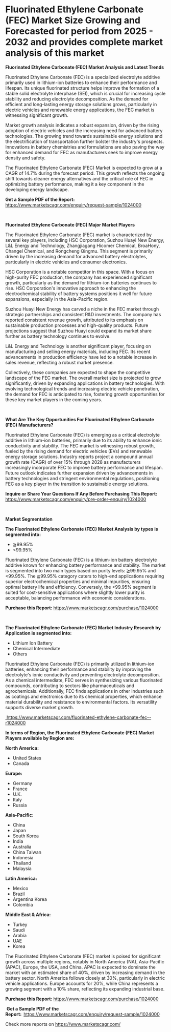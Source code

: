 <p><h1>Fluorinated Ethylene Carbonate (FEC) Market Size Growing and Forecasted for period from 2025 - 2032 and provides complete market analysis of this market</h1></p><p><strong>Fluorinated Ethylene Carbonate (FEC) Market Analysis and Latest Trends</strong></p>
<p><p>Fluorinated Ethylene Carbonate (FEC) is a specialized electrolyte additive primarily used in lithium-ion batteries to enhance their performance and lifespan. Its unique fluorinated structure helps improve the formation of a stable solid electrolyte interphase (SEI), which is crucial for increasing cycle stability and reducing electrolyte decomposition. As the demand for efficient and long-lasting energy storage solutions grows, particularly in electric vehicles and renewable energy applications, the FEC market is witnessing significant growth.</p><p>Market growth analysis indicates a robust expansion, driven by the rising adoption of electric vehicles and the increasing need for advanced battery technologies. The growing trend towards sustainable energy solutions and the electrification of transportation further bolster the industry's prospects. Innovations in battery chemistries and formulations are also paving the way for enhanced demand for FEC as manufacturers seek to improve energy density and safety.</p><p>The Fluorinated Ethylene Carbonate (FEC) Market is expected to grow at a CAGR of 14.7% during the forecast period. This growth reflects the ongoing shift towards cleaner energy alternatives and the critical role of FEC in optimizing battery performance, making it a key component in the developing energy landscape.</p></p>
<p><strong>Get a Sample PDF of the Report:&nbsp;</strong> <a href="https://www.marketscagr.com/enquiry/request-sample/1024000?utm_campaign=2215&utm_medium=2&utm_source=Github&utm_content=ia&utm_term=01022025&utm_id=fluorinated-ethylene-carbonate-fec">https://www.marketscagr.com/enquiry/request-sample/1024000</a></p>
<p>&nbsp;</p>
<p><strong>Fluorinated Ethylene Carbonate (FEC) Major Market Players</strong></p>
<p><p>The Fluorinated Ethylene Carbonate (FEC) market is characterized by several key players, including HSC Corporation, Suzhou Huayi New Energy, L&L Energy and Technology, Zhangjiagang Hicomer Chemical, BroaHony, Changel Chemical, and Rongcheng Qingmu. This segment is primarily driven by the increasing demand for advanced battery electrolytes, particularly in electric vehicles and consumer electronics.</p><p>HSC Corporation is a notable competitor in this space. With a focus on high-purity FEC production, the company has experienced significant growth, particularly as the demand for lithium-ion batteries continues to rise. HSC Corporation's innovative approach to enhancing the electrochemical stability of battery systems positions it well for future expansions, especially in the Asia-Pacific region.</p><p>Suzhou Huayi New Energy has carved a niche in the FEC market through strategic partnerships and consistent R&D investments. The company has reported consistent revenue growth, attributed to its emphasis on sustainable production processes and high-quality products. Future projections suggest that Suzhou Huayi could expand its market share further as battery technology continues to evolve.</p><p>L&L Energy and Technology is another significant player, focusing on manufacturing and selling energy materials, including FEC. Its recent advancements in production efficiency have led to a notable increase in sales revenue, reflecting a robust market presence.</p><p>Collectively, these companies are expected to shape the competitive landscape of the FEC market. The overall market size is projected to grow significantly, driven by expanding applications in battery technologies. With evolving technological trends and increasing electric vehicle penetration, the demand for FEC is anticipated to rise, fostering growth opportunities for these key market players in the coming years.</p></p>
<p>&nbsp;</p>
<p><strong>What Are The Key Opportunities For Fluorinated Ethylene Carbonate (FEC) Manufacturers?</strong></p>
<p><p>Fluorinated Ethylene Carbonate (FEC) is emerging as a critical electrolyte additive in lithium-ion batteries, primarily due to its ability to enhance ionic conductivity and stability. The FEC market is witnessing robust growth, fueled by the rising demand for electric vehicles (EVs) and renewable energy storage solutions. Industry reports project a compound annual growth rate (CAGR) of over 15% through 2028 as manufacturers increasingly incorporate FEC to improve battery performance and lifespan. Future outlook indicates further expansion driven by advancements in battery technologies and stringent environmental regulations, positioning FEC as a key player in the transition to sustainable energy solutions.</p></p>
<p><strong>Inquire or Share Your Questions If Any Before Purchasing This Report:</strong> <a href="https://www.marketscagr.com/enquiry/pre-order-enquiry/1024000?utm_campaign=2215&utm_medium=2&utm_source=Github&utm_content=ia&utm_term=01022025&utm_id=fluorinated-ethylene-carbonate-fec">https://www.marketscagr.com/enquiry/pre-order-enquiry/1024000</a></p>
<p>&nbsp;</p>
<p><strong>Market Segmentation</strong></p>
<p><strong>The Fluorinated Ethylene Carbonate (FEC) Market Analysis by types is segmented into:</strong></p>
<p><ul><li>≧99.95%</li><li><99.95%</li></ul></p>
<p><p>Fluorinated Ethylene Carbonate (FEC) is a lithium-ion battery electrolyte additive known for enhancing battery performance and stability. The market is segmented into two main types based on purity levels: ≧99.95% and <99.95%. The ≧99.95% category caters to high-end applications requiring superior electrochemical properties and minimal impurities, ensuring optimal battery life and efficiency. Conversely, the <99.95% segment is suited for cost-sensitive applications where slightly lower purity is acceptable, balancing performance with economic considerations.</p></p>
<p><strong>Purchase this Report:&nbsp;</strong><a href="https://www.marketscagr.com/purchase/1024000?utm_campaign=2215&utm_medium=2&utm_source=Github&utm_content=ia&utm_term=01022025&utm_id=fluorinated-ethylene-carbonate-fec">https://www.marketscagr.com/purchase/1024000</a></p>
<p>&nbsp;</p>
<p><strong>The Fluorinated Ethylene Carbonate (FEC) Market Industry Research by Application is segmented into:</strong></p>
<p><ul><li>Lithium Ion Battery</li><li>Chemical Intermediate</li><li>Others</li></ul></p>
<p><p>Fluorinated Ethylene Carbonate (FEC) is primarily utilized in lithium-ion batteries, enhancing their performance and stability by improving the electrolyte's ionic conductivity and preventing electrolyte decomposition. As a chemical intermediate, FEC serves in synthesizing various fluorinated compounds, contributing to sectors like pharmaceuticals and agrochemicals. Additionally, FEC finds applications in other industries such as coatings and electronics due to its chemical properties, which enhance material durability and resistance to environmental factors. Its versatility supports diverse market growth.</p></p>
<p><a href="https://www.marketscagr.com/fluorinated-ethylene-carbonate-fec--r1024000?utm_campaign=2215&utm_medium=2&utm_source=Github&utm_content=ia&utm_term=01022025&utm_id=fluorinated-ethylene-carbonate-fec">&nbsp;https://www.marketscagr.com/fluorinated-ethylene-carbonate-fec--r1024000</a></p>
<p><strong>In terms of Region, the Fluorinated Ethylene Carbonate (FEC) Market Players available by Region are:</strong></p>
<p>
    <p> <strong> North America: </strong>
        <ul>
            <li>United States</li>
            <li>Canada</li>
        </ul>
        </p> 
    <p> <strong> Europe: </strong>
        <ul>
            <li>Germany</li>
            <li>France</li>
            <li>U.K.</li>
            <li>Italy</li>
            <li>Russia</li>
        </ul>
        </p> 
    <p> <strong> Asia-Pacific: </strong>
        <ul>
            <li>China</li>
            <li>Japan</li>
            <li>South Korea</li>
            <li>India</li>
            <li>Australia</li>
            <li>China Taiwan</li>
            <li>Indonesia</li>
            <li>Thailand</li>
            <li>Malaysia</li>
        </ul>
        </p> 
    <p> <strong> Latin America: </strong>
        <ul>
            <li>Mexico</li>
            <li>Brazil</li>
            <li>Argentina Korea</li>
            <li>Colombia</li>
        </ul>
        </p> 
    <p> <strong> Middle East & Africa: </strong>
        <ul>
            <li>Turkey</li>
            <li>Saudi</li>
            <li>Arabia</li>
            <li>UAE</li>
            <li>Korea</li>
        </ul>
    </p>
    </p>
<p><p>The Fluorinated Ethylene Carbonate (FEC) market is poised for significant growth across multiple regions, notably in North America (NA), Asia-Pacific (APAC), Europe, the USA, and China. APAC is expected to dominate the market with an estimated share of 40%, driven by increasing demand in the battery sector. North America follows closely at 30%, particularly in electric vehicle applications. Europe accounts for 20%, while China represents a growing segment with a 10% share, reflecting its expanding industrial base.</p></p>
<p><strong>Purchase this Report: </strong><a href="https://www.marketscagr.com/purchase/1024000?utm_campaign=2215&utm_medium=2&utm_source=Github&utm_content=ia&utm_term=01022025&utm_id=fluorinated-ethylene-carbonate-fec">https://www.marketscagr.com/purchase/1024000</a></p>
<p>&nbsp;<strong>Get a Sample PDF of the Report:&nbsp;&nbsp;</strong><a href="https://www.marketscagr.com/enquiry/request-sample/1024000?utm_campaign=2215&utm_medium=2&utm_source=Github&utm_content=ia&utm_term=01022025&utm_id=fluorinated-ethylene-carbonate-fec">https://www.marketscagr.com/enquiry/request-sample/1024000</a></p>
<p><strong></strong></p>
<p>Check more reports on <a href="https://www.marketscagr.com/?utm_campaign=2215&utm_medium=2&utm_source=Github&utm_content=ia&utm_term=01022025&utm_id=fluorinated-ethylene-carbonate-fec">https://www.marketscagr.com/</a></p>